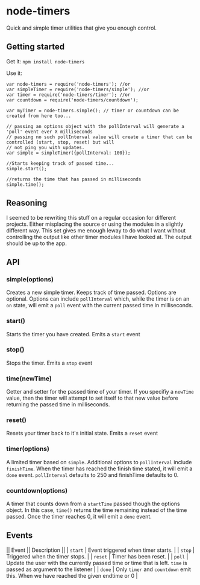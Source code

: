 node-timers
=====

Quick and simple timer utilities that give you enough control.

## Getting started

Get it:
`npm install node-timers`

Use it:
```
var node-timers = require('node-timers'); //or
var simpleTimer = require('node-timers/simple'); //or
var timer = require('node-timers/timer'); //or
var countdown = require('node-timers/countdown');

var myTimer = node-timers.simple(); // timer or countdown can be created from here too...

// passing an options object with the pollInterval will generate a 'poll' event ever X milliseconds
// passing no such pollInterval value will create a timer that can be controlled (start, stop, reset) but will
// not ping you with updates.
var simple = simpleTimer({pollInterval: 100});

//Starts keeping track of passed time...
simple.start();

//returns the time that has passed in milliseconds
simple.time();
```

## Reasoning

I seemed to be rewriting this stuff on a regular occasion for different projects. Either misplacing the source or
using the modules in a slightly different way. This set gives me enough leway to do what I want without controlling the output
like other timer modules I have looked at. The output should be up to the app.

## API

### simple(options)

Creates a new simple timer. Keeps track of time passed. Options are optional. 
Options can include `pollInterval` which, while the timer is on an `on` state, 
will emit a `poll` event with the current passed time in milliseconds.

### start()

Starts the timer you have created. Emits a `start` event

### stop()

Stops the timer. Emits a `stop` event

### time(newTime)

Getter and setter for the passed time of your timer. If you specifiy a `newTime` value, 
then the timer will attempt to set itself to that new value before returning the passed time in milliseconds.

### reset()

Resets your timer back to it's initial state. Emits a `reset` event

### timer(options) ###

A limited timer based on `simple`. Additional options to `pollInterval` include `finishTime`. 
When the timer has reached the finish time stated, it will emit a `done` event. 
`pollInterval` defaults to 250 and finishTime defaults to 0.

### countdown(options) ###

A timer that counts down from a `startTime` passed though the options object. In this case, `time()` returns
the time remaining instead of the time passed. Once the timer reaches 0, it will emit a `done` event.

## Events

|| Event || Description ||
| `start` | Event triggered when timer starts. |
| `stop` | Triggered when the timer stops. |
| `reset` | Timer has been reset. |
| `poll` | Update the user with the currently passed time or time that is left. `time` is passed as argument to the listener |
| `done` | Only `timer` and `countdown` emit this. When we have reached the given endtime or 0 |
